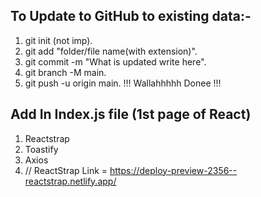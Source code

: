 ## To Update to GitHub to existing data:-

1. git init (not imp).
2. git add "folder/file name(with extension)".
3. git commit -m "What is updated write here".
4. git branch -M main.
5. git push -u origin main.
   !!! Wallahhhhh Donee !!!

## Add In Index.js file (1st page of React)

1.  Reactstrap <!-- Custom CSS frameWork (BootStrap) -->
2.  Toastify <!-- To Give Message Modern look -->
3.  Axios <!-- To Call Web Sevice (URL/APIs) through React -->
4.  // ReactStrap Link = https://deploy-preview-2356--reactstrap.netlify.app/
